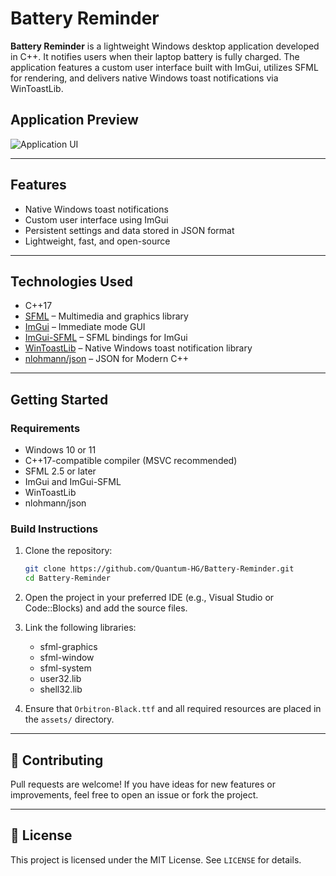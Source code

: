 # Battery Reminder

**Battery Reminder** is a lightweight Windows desktop application developed in C++. It notifies users when their laptop battery is fully charged. The application features a custom user interface built with ImGui, utilizes SFML for rendering, and delivers native Windows toast notifications via WinToastLib.

## Application Preview

![Application UI](media/preview.gif)

---

## Features

- Native Windows toast notifications
- Custom user interface using ImGui
- Persistent settings and data stored in JSON format
- Lightweight, fast, and open-source

---

## Technologies Used

- C++17
- [SFML](https://www.sfml-dev.org/) – Multimedia and graphics library
- [ImGui](https://github.com/ocornut/imgui) – Immediate mode GUI
- [ImGui-SFML](https://github.com/eliasdaler/imgui-sfml) – SFML bindings for ImGui
- [WinToastLib](https://github.com/mohabouje/WinToast) – Native Windows toast notification library
- [nlohmann/json](https://github.com/nlohmann/json) – JSON for Modern C++

---

## Getting Started

### Requirements

- Windows 10 or 11
- C++17-compatible compiler (MSVC recommended)
- SFML 2.5 or later
- ImGui and ImGui-SFML
- WinToastLib
- nlohmann/json

### Build Instructions

1. Clone the repository:

    ```bash
    git clone https://github.com/Quantum-HG/Battery-Reminder.git
    cd Battery-Reminder
    ```

2. Open the project in your preferred IDE (e.g., Visual Studio or Code::Blocks) and add the source files.

3. Link the following libraries:

    - sfml-graphics
    - sfml-window
    - sfml-system
    - user32.lib
    - shell32.lib

4. Ensure that `Orbitron-Black.ttf` and all required resources are placed in the `assets/` directory.

---

## 🎉 Contributing

Pull requests are welcome! If you have ideas for new features or improvements, feel free to open an issue or fork the project.

---

## 📄 License

This project is licensed under the MIT License. See `LICENSE` for details.

